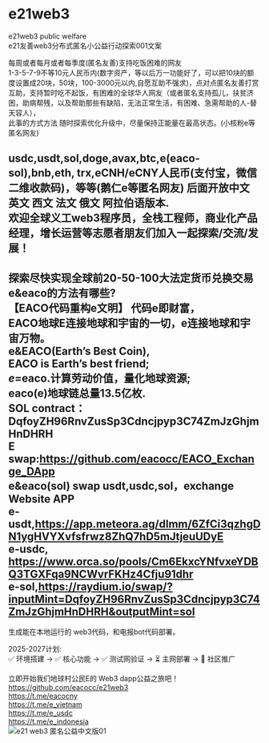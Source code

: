 # e21web3
e21web3 public welfare <br />
e21友善web3分布式匿名小公益行动探索001文案<br />

每周或者每月或者每季度(匿名友善)支持吃饭困难的网友<br />
1-3-5-7-9不等10元人民币内(数字资产，等以后万一功能好了，可以把10块的额度设置成20块，50块，100-3000元以内,自愿互助不强求)，点对点匿名友善打赏互助，支持暂时吃不起饭，有困难的全球华人网友（或者匿名支持孤儿，扶贫济困，助病帮残，以及帮助那些有缺陷，无法正常生活，有困难、急需帮助的人-替天容人），<br />
此事的方式方法 随时探索优化升级中，尽量保持正能量在最高状态。(小核粉e等匿名网友)<br />

usdc,usdt,sol,doge,avax,btc,e(eaco-sol),bnb,eth, trx,eCNH/eCNY人民币(支付宝，微信二维收款码)，等等(鹅仁e等匿名网友) 后面开放中文 英文 西文 法文 俄文 阿拉伯语版本.<br />
欢迎全球义工web3程序员，全栈工程师，商业化产品经理，增长运营等志愿者朋友们加入一起探索/交流/发展！<br />
------
探索尽快实现全球前20-50-100大法定货币兑换交易e&eaco的方法有哪些?<br />
【EACO代码重构e文明】 代码e即财富，<br />
EACO地球E连接地球和宇宙的一切，e连接地球和宇宙万物。<br />
e&EACO(Earth’s Best Coin),<br />
EACO is Earth’s best friend;<br />
$e=$eaco.计算劳动价值，量化地球资源;<br />
eaco(e)地球链总量13.5亿枚.<br />
SOL contract：<br />
DqfoyZH96RnvZusSp3Cdncjpyp3C74ZmJzGhjmHnDHRH <br />
E swap:https://github.com/eacocc/EACO_Exchange_DApp <br />
e&eaco(sol) swap usdt,usdc,sol，exchange Website APP <br />
e-usdt,https://app.meteora.ag/dlmm/6ZfCi3qzhgDN1ygHVYXvfsfrwz8ZhQ7hD5mJtjeuUDyE <br />
e-usdc, <br />
https://www.orca.so/pools/Cm6EkxcYNfvxeYDBQ3TGXFqa9NCWvrFKHz4Cfju91dhr <br />
e-sol,https://raydium.io/swap/?inputMint=DqfoyZH96RnvZusSp3Cdncjpyp3C74ZmJzGhjmHnDHRH&outputMint=sol <br />
------
生成能在本地运行的 web3代码，和电报bot代码部署。<br />

2025-2027计划:<br />
✅ 环境搭建 → ✅ 核心功能 → ✅ 测试网验证 → ⏳ 主网部署 → 🚀 社区推广 <br />

立即开始我们地球村公民E的 Web3 dapp公益之旅吧！ <br />
https://github.com/eacocc/e21web3 <br />
https://t.me/eacocny <br />
https://t.me/e_vietnam <br />
https://t.me/e_usdc <br />
https://t.me/e_indonesia <br />
<img src="/eacocc/e21web3/blob/main/cn01.png" alt="e21 web3 匿名公益中文版01"></img>

